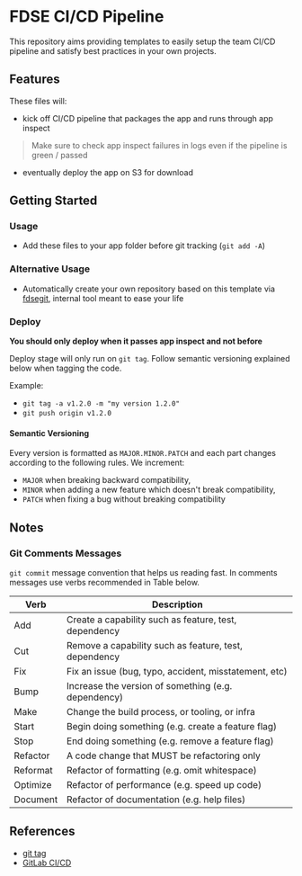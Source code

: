 # FDSE CI/CD Pipeline
This repository aims providing templates to easily setup the team CI/CD pipeline and satisfy best practices in your own projects.

## Features
These files will:
* kick off CI/CD pipeline that packages the app and runs through app inspect
> Make sure to check app inspect failures in logs even if the pipeline is green / passed 
* eventually deploy the app on S3 for download

## Getting Started
### Usage
* Add these files to your app folder before git tracking (`git add -A`)

### Alternative Usage
* Automatically create your own repository based on this template via [fdsegit](https://gitlab.com/splunk-fdse/other/fdsegit), internal tool meant to ease your life

### Deploy 
**You should only deploy when it passes app inspect and not before**

Deploy stage will only run on `git tag`. Follow semantic versioning explained below when tagging the code.

Example:
* `git tag -a v1.2.0 -m "my version 1.2.0"`
* `git push origin v1.2.0`

#### Semantic Versioning
Every version is formatted as `MAJOR.MINOR.PATCH` and each part changes according to the following rules.
We increment:
* `MAJOR` when breaking backward compatibility,
* `MINOR` when adding a new feature which doesn't break compatibility,
* `PATCH` when fixing a bug without breaking compatibility

## Notes
### Git Comments Messages
`git commit` message convention that helps us reading fast. In comments messages use verbs recommended in Table below.

| **Verb** | **Description**                                       |
|----------|-------------------------------------------------------|
| Add      | Create a capability such as feature, test, dependency |
| Cut      | Remove a capability such as feature, test, dependency |
| Fix      | Fix an issue (bug, typo, accident, misstatement, etc) |
| Bump     | Increase the version of something (e.g. dependency)   |
| Make     | Change the build process, or tooling, or infra        |
| Start    | Begin doing something (e.g. create a feature flag)    |
| Stop     | End doing something (e.g. remove a feature flag)      |
| Refactor | A code change that MUST be refactoring only           |
| Reformat | Refactor of formatting (e.g. omit whitespace)         |
| Optimize | Refactor of performance (e.g. speed up code)          |
| Document | Refactor of documentation (e.g. help files)           |

## References
* [git tag](https://git-scm.com/book/en/v2/Git-Basics-Tagging)
* [GitLab CI/CD](https://docs.gitlab.com/ee/ci/)

